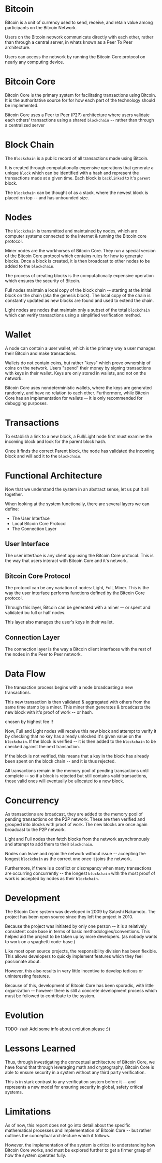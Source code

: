 # Bitcoin
Bitcoin is a unit of currency used to send, receive, and retain value among
participants on the Bitcoin Network.

Users on the Bitcoin network communicate directly with each other, rather than
through a central server, in whats known as a Peer To Peer architecture.

Users can access the network by running the Bitcoin Core protocol on nearly any
computing device.


# Bitcoin Core
Bitcoin Core is the primary system for facilitating transactions using Bitcoin.
It is the authoritative source for for how each part of the technology should be
implemented.

Bitcoin Core uses a Peer to Peer (P2P) architecture where users validate each
others' transactions using a shared `blockchain` -- rather than through
a centralized server


# Block Chain
The `Blockchain` is a public record of all transactions made using Bitcoin.

It is created through computationally expensive operations that generate
a unique `block` which can be identified with a hash and represent the
transactions made at a given time. Each block is `backlinked` to it's `parent`
block.

The `blockchain` can be thought of as a stack, where the newest block is placed
on top -- and has unbounded size.


# Nodes
The `blockchain` is transmitted and maintained by nodes, which are computer
systems connected to the Internet & running the Bitcoin core protocol.

Miner nodes are the workhorses of Bitcoin Core. They run a special version of
the Bitcoin Core protocol which contains rules for how to generate blocks. Once
a block is created, it is then broadcast to other nodes to be added to the
`blockchain`.

The process of creating blocks is the computationally expensive operation which
ensures the security of Bitcoin. 

Full nodes maintain a local copy of the block chain -- starting at the initial
block on the chain (aka the genesis block). The local copy of the chain is
constantly updated as new blocks are found and used to extend the chain.

Light nodes are nodes that maintain only a subset of the total `blockchain`
which can verify transactions using a simplified verification method.


# Wallet
A node can contain a user wallet, which is the primary way a user manages
their Bitcoin and make transactions.

Wallets do not contain coins, but rather "keys" which prove ownership of coins
on the network. Users "spend" their money by signing transactions with keys in
their wallet. Keys are only stored in wallets, and not on the network.

Bitcoin Core uses nondeterministic wallets, where the keys are generated
randomly, and have no relation to each other. Furthermore, while Bitcoin Core
has an implementation for wallets -- it is only recommended for debugging
purposes.


# Transactions
To establish a link to a new block, a Full/Light node first must examine the
incoming block and look for the parent block hash.

Once it finds the correct Parent block, the node has validated the incoming
block and will add it to the `blockchain`.


# Functional Architecture
Now that we understand the system in an abstract sense, let us put it all together.

When looking at the system functionally, there are several layers we can define:
 - The User Interface
 - Local Bitcoin Core Protocol
 - The Connection Layer


## User Interface
The user interface is any client app using the Bitcoin Core protocol. This is
the way that users interact with Bitcoin Core and it's network.

## Bitcoin Core Protocol
The protocol can be any variation of nodes: Light, Full, Miner. This is the way
the user interface performs functions defined by the Bitcoin Core protocol.

Through this layer, Bitcoin can be generated with a miner -- or spent and
validated bu full or half nodes.

This layer also manages the user's keys in their wallet.

## Connection Layer
The connection layer is the way a Bitcoin client interfaces with the rest of the
nodes in the Peer to Peer network.


# Data Flow
The transaction process begins with a node broadcasting a new transactions.

This new transaction is then validated & aggregated with others from the same
time stamp by a miner. This miner then generates & broadcasts the new block with
it's proof of work -- or hash.

chosen by highest fee !!

Now, Full and Light nodes will receive this new block and attempt to verify it
by checking that no key has already unlocked it's given value on the
`blockchain`. If the block is verified -- it is then added to the `blockchain`
to be checked against the next transaction.

If the block is not verified, this means that a key in the block has already
been spent on the block chain -- and it is thus rejected. 

All transactions remain in the memory pool of pending transactions until
complete -- so if a block is rejected but still contains valid transactions,
those valid ones will eventually be allocated to a new block.


# Concurrency
As transactions are broadcast, they are added to the memory pool of pending
transactions on the P2P network. These are then verified and grouped into
blocks with proof of work. The new blocks are once again broadcast to the P2P
network.

Light and Full nodes then fetch blocks from the network asynchronously and
attempt to add them to their `blockchain`.

Nodes can leave and rejoin the network without issue -- accepting
the longest `blockchain` as the correct one once it joins the network.

Furthermore, if there is a conflict or discrepancy when many transactions are
occurring concurrently -- the longest `blockchain` with the most proof of work
is accepted by nodes as their `blockchain`.

# Development
The Bitcoin Core system was developed in 2009 by Satoshi Nakamoto. The project
has been open source since they left the project in 2010. 

Because the project was initiated by only one person -- it is a relatively
consistent code base in terms of basic methodologies/conventions. This helped
aid the project to be taken up by more developers. (as nobody wants to work on
a spaghetti code-base.)

Like most open source projects, the responsibility division has been flexible.
This allows developers to quickly implement features which they feel passionate
about.

However, this also results in very little incentive to develop tedious or
uninteresting features.

Because of this, development of Bitcoin Core has been sporadic, with little
organization -- however there is still a concrete development process which
must be followed to contribute to the system.


# Evolution
TODO: `Yash` Add some info about evolution please :))


# Lessons Learned
Thus, through investigating the conceptual architecture of Bitcoin Core, we have
found that through leveraging math and cryptography, Bitcoin Core is able to
ensure security in a system without any third party verification. 

This is in stark contrast to any verification system before it -- and represents
a new model for ensuring security in global, safety critical systems.


# Limitations
As of now, this report does not go into detail about the specific mathematical
processes and implementation of Bitcoin Core -- but rather outlines the
conceptual architecture which it follows. 

However, the implementation of the system is critical to understanding how
Bitcoin Core works, and must be explored further to get a firmer grasp of how
the system operates fully.
